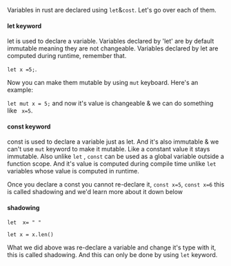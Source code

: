 Variables in rust are declared using `let`&`cost`. Let's go over each of them.

#### let keyword

let is used to declare a variable. Variables declared by 'let' are by default
immutable meaning they are not changeable. Variables declared by let are
computed during runtime, remember that.

`let x =5;`.

Now you can make them mutable by using `mut` keyboard. Here's an example:

`let mut x = 5;`  and now it's value is changeable & we can do something like
` x=5`.

#### const keyword

const is used to declare a variable just as let. And it's also immutable & we
can't use `mut`  keyword to make it mutable. Like a constant value it stays
immutable. Also unlike `let` , `const`  can be used as a global variable
outside a function scope. And it's value is computed during compile time unlike
`let` variables whose value is computed in runtime.

Once you declare a const you cannot re-declare it, `const x=5`, `const x=6`
this is called shadowing and we'd learn more about it down below

#### shadowing

`let  x= " "`

`let x = x.len()`

What we did above was re-declare a variable and change it's type with it, this is
called shadowing. And this can only be done by using `let` keyword.

